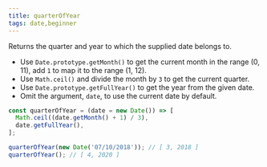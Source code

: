 ```yaml
---
title: quarterOfYear
tags: date,beginner
---
```


Returns the quarter and year to which the supplied date belongs to.

- Use `Date.prototype.getMonth()` to get the current month in the range (0, 11), add `1` to map it to the range (1, 12).
- Use `Math.ceil()` and divide the month by `3` to get the current quarter.
- Use `Date.prototype.getFullYear()` to get the year from the given date.
- Omit the argument, `date`, to use the current date by default.

```js
const quarterOfYear = (date = new Date()) => [
  Math.ceil((date.getMonth() + 1) / 3),
  date.getFullYear(),
];
```

```js
quarterOfYear(new Date('07/10/2018')); // [ 3, 2018 ]
quarterOfYear(); // [ 4, 2020 ]
```
